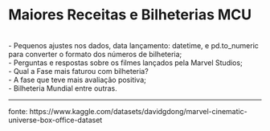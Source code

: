 # Maiores Receitas e  Bilheterias MCU
<br>
- Pequenos ajustes nos dados, data lançamento: datetime, e pd.to_numeric para converter o formato dos números de bilheteria;<br>
- Perguntas e respostas sobre os filmes lançados pela Marvel Studios;<br>
- Qual a Fase mais faturou com bilheteria?<br>
- A fase que teve mais avaliação positiva;<br>
- Bilheteria Mundial entre outras.
<hr>
fonte: https://www.kaggle.com/datasets/davidgdong/marvel-cinematic-universe-box-office-dataset
